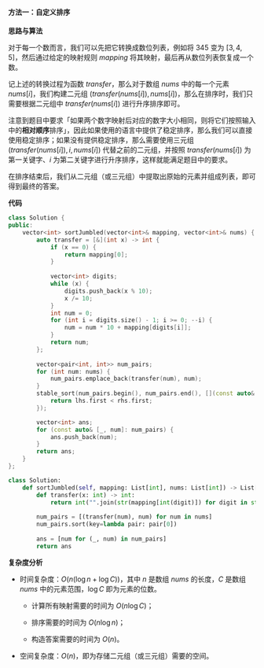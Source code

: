 #### 方法一：自定义排序

**思路与算法**

对于每一个数而言，我们可以先把它转换成数位列表，例如将 $345$ 变为 $[3,4,5]$，然后通过给定的映射规则 $\textit{mapping}$ 将其映射，最后再从数位列表恢复成一个数。

记上述的转换过程为函数 $\textit{transfer}$，那么对于数组 $\textit{nums}$ 中的每一个元素 $\textit{nums}[i]$，我们构建二元组 $(\textit{transfer}(\textit{nums}[i]), \textit{nums}[i])$，那么在排序时，我们只需要根据二元组中 $\textit{transfer}(\textit{nums}[i])$ 进行升序排序即可。

注意到题目中要求「如果两个数字映射后对应的数字大小相同，则将它们按照输入中的**相对顺序**排序」，因此如果使用的语言中提供了稳定排序，那么我们可以直接使用稳定排序；如果没有提供稳定排序，那么需要使用三元组 $(\textit{transfer}(\textit{nums}[i]), i, \textit{nums}[i])$ 代替之前的二元组，并按照 $\textit{transfer}(\textit{nums}[i])$ 为第一关键字、$i$ 为第二关键字进行升序排序，这样就能满足题目中的要求。

在排序结束后，我们从二元组（或三元组）中提取出原始的元素并组成列表，即可得到最终的答案。

**代码**

```C++ [sol1-C++]
class Solution {
public:
    vector<int> sortJumbled(vector<int>& mapping, vector<int>& nums) {
        auto transfer = [&](int x) -> int {
            if (x == 0) {
                return mapping[0];
            }
            
            vector<int> digits;
            while (x) {
                digits.push_back(x % 10);
                x /= 10;
            }
            int num = 0;
            for (int i = digits.size() - 1; i >= 0; --i) {
                num = num * 10 + mapping[digits[i]];
            }
            return num;
        };
        
        vector<pair<int, int>> num_pairs;
        for (int num: nums) {
            num_pairs.emplace_back(transfer(num), num);
        }
        stable_sort(num_pairs.begin(), num_pairs.end(), [](const auto& lhs, const auto& rhs) {
            return lhs.first < rhs.first;
        });

        vector<int> ans;
        for (const auto& [_, num]: num_pairs) {
            ans.push_back(num);
        }
        return ans;
    }
};
```

```Python [sol1-Python3]
class Solution:
    def sortJumbled(self, mapping: List[int], nums: List[int]) -> List[int]:
        def transfer(x: int) -> int:
            return int("".join(str(mapping[int(digit)]) for digit in str(x)))
        
        num_pairs = [(transfer(num), num) for num in nums]
        num_pairs.sort(key=lambda pair: pair[0])
        
        ans = [num for (_, num) in num_pairs]
        return ans
```

**复杂度分析**

- 时间复杂度：$O(n (\log n + \log C))$，其中 $n$ 是数组 $\textit{nums}$ 的长度，$C$ 是数组 $\textit{nums}$ 中的元素范围，$\log C$ 即为元素的位数。

    - 计算所有映射需要的时间为 $O(n \log C)$；
    
    - 排序需要的时间为 $O(n \log n)$；

    - 构造答案需要的时间为 $O(n)$。

- 空间复杂度：$O(n)$，即为存储二元组（或三元组）需要的空间。